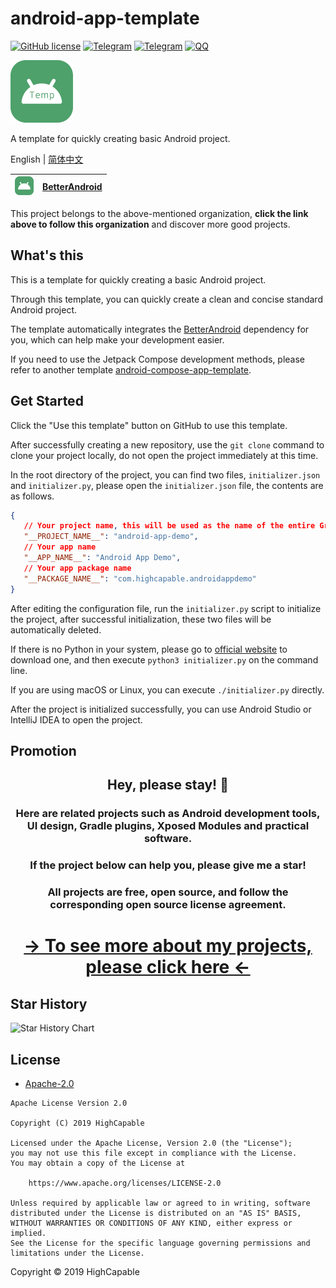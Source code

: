 # android-app-template

[![GitHub license](https://img.shields.io/github/license/BetterAndroid/android-app-template?color=blue)](https://github.com/BetterAndroid/android-app-template/blob/main/LICENSE)
[![Telegram](https://img.shields.io/badge/discussion-Telegram-blue.svg?logo=telegram)](https://t.me/BetterAndroid)
[![Telegram](https://img.shields.io/badge/discussion%20dev-Telegram-blue.svg?logo=telegram)](https://t.me/HighCapable_Dev)
[![QQ](https://img.shields.io/badge/discussion%20dev-QQ-blue.svg?logo=tencent-qq&logoColor=red)](https://qm.qq.com/cgi-bin/qm/qr?k=Pnsc5RY6N2mBKFjOLPiYldbAbprAU3V7&jump_from=webapi&authKey=X5EsOVzLXt1dRunge8ryTxDRrh9/IiW1Pua75eDLh9RE3KXE+bwXIYF5cWri/9lf)

<img src="img-src/icon.png" width = "100" height = "100" alt="LOGO"/>

A template for quickly creating basic Android project.

English | [简体中文](README-zh-CN.md)

| <img src="https://github.com/BetterAndroid/.github/blob/main/img-src/logo.png?raw=true" width = "30" height = "30" alt="LOGO"/> | [BetterAndroid](https://github.com/BetterAndroid) |
| ------------------------------------------------------------------------------------------------------------------------------- | ------------------------------------------------- |

This project belongs to the above-mentioned organization, **click the link above to follow this organization** and discover more good projects.

## What's this

This is a template for quickly creating a basic Android project.

Through this template, you can quickly create a clean and concise standard Android project.

The template automatically integrates the [BetterAndroid](https://github.com/BetterAndroid/BetterAndroid) dependency for you, which can help make your development easier.

If you need to use the Jetpack Compose development methods, please refer to another template [android-compose-app-template](https://github.com/BetterAndroid/android-compose-app-template).

## Get Started

Click the "Use this template" button on GitHub to use this template.

After successfully creating a new repository, use the `git clone` command to clone your project locally, do not open the project immediately at this time.

In the root directory of the project, you can find two files, `initializer.json` and `initializer.py`, please open the `initializer.json` file, the contents are as follows.

```json
{
   // Your project name, this will be used as the name of the entire Gradle project, only English is allowed
   "__PROJECT_NAME__": "android-app-demo",
   // Your app name
   "__APP_NAME__": "Android App Demo",
   // Your app package name
   "__PACKAGE_NAME__": "com.highcapable.androidappdemo"
}
```

After editing the configuration file, run the `initializer.py` script to initialize the project, after successful initialization, these two files will be automatically deleted.

If there is no Python in your system, please go to [official website](https://www.python.org/) to download one, and then execute `python3 initializer.py` on the command line.

If you are using macOS or Linux, you can execute `./initializer.py` directly.

After the project is initialized successfully, you can use Android Studio or IntelliJ IDEA to open the project.

## Promotion

<!--suppress HtmlDeprecatedAttribute -->
<div align="center">
     <h2>Hey, please stay! 👋</h2>
     <h3>Here are related projects such as Android development tools, UI design, Gradle plugins, Xposed Modules and practical software. </h3>
     <h3>If the project below can help you, please give me a star! </h3>
     <h3>All projects are free, open source, and follow the corresponding open source license agreement. </h3>
     <h1><a href="https://github.com/fankes/fankes/blob/main/project-promote/README.md">→ To see more about my projects, please click here ←</a></h1>
</div>

## Star History

![Star History Chart](https://api.star-history.com/svg?repos=BetterAndroid/android-app-template&type=Date)

## License

- [Apache-2.0](https://www.apache.org/licenses/LICENSE-2.0)

```
Apache License Version 2.0

Copyright (C) 2019 HighCapable

Licensed under the Apache License, Version 2.0 (the "License");
you may not use this file except in compliance with the License.
You may obtain a copy of the License at

    https://www.apache.org/licenses/LICENSE-2.0

Unless required by applicable law or agreed to in writing, software
distributed under the License is distributed on an "AS IS" BASIS,
WITHOUT WARRANTIES OR CONDITIONS OF ANY KIND, either express or implied.
See the License for the specific language governing permissions and
limitations under the License.
```

Copyright © 2019 HighCapable